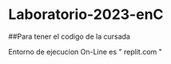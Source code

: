 # Laboratorio-2023-enC
##Para tener el codigo de la cursada 

Entorno de ejecucion On-Line es " replit.com "
